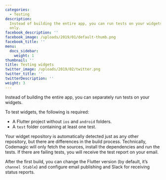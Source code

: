 ```yaml
---
categories:
  - Testing
description:
  Instead of building the entire app, you can run tests on your widgets
  only.
facebook_description: ''
facebook_image: /uploads/2019/01/default-thumb.png
facebook_title: ''
menu:
  docs_sidebar:
    weight: 1
thumbnail: ''
title: Testing widgets
twitter_image: /uploads/2019/02/twitter.png
twitter_title: ''
twitterDescription: ''
weight: 3
---
```


Instead of building the entire app, you can separately run tests on your widgets.

To test widgets, the following is required:

- A Flutter project without `ios` and `android` folders.
- A `test` folder containing at least one test.

Your widget repository is automatically detected just as any other repository, but there are differences in the build process. Technically, Codemagic will only fetch the sources, install the dependencies and run the tests. If there are failing tests, you will receive the test report on your email.

After the first build, you can change the Flutter version (by default, it’s `channel Stable`) and configure email publishing and Slack for receiving status reports.
